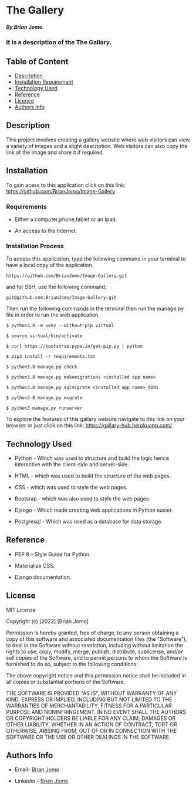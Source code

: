 # The Gallery

##### By Brian Jomo.

### It is a description of the The Gallary.


## Table of Content

+ [Description](#description)
+ [Installation Requirement](#Installation)
+ [Technology Used](#technology-used)
+ [Reference](#reference)
+ [Licence](#licence)
+ [Authors Info](#author-Info)


## Description

This project involves creating a gallery website where web visitors can view a variety of images and a slight description. Web visitors can also copy the link of the image and share it if required.


## Installation

To gain acess to this application click on this link: https://github.com/BrianJomo/Image-Gallery

### Requirements

* Either a computer,phone,tablet or an Ipad.

* An access to the Internet.


### Installation Process

To access this application, type the following command in your terminal to have a local copy of the application.
```
https://github.com/BrianJomo/Image-Gallery.git
```
and for SSH, use the following command;
```
git@github.com:BrianJomo/Image-Gallery.git
```
Then run the following commands in the terminal then run the manage.py file in order to run the web application.

```
$ python3.8 -m venv --without-pip virtual

$ source virtual/bin/activate

$ curl https://bootstrap.pypa.io/get-pip.py | python

$ pip3 install -r requirements.txt 

$ python3.8 manage.py check

$ python3.8 manage.py makemigrations <installed app name>

$ python3.8 manage.py sqlmigrate <installed app name> 0001

$ python3.8 manage.py migrate

$ python3 manage.py runserver

```

To explore the features of this gallary website navigate to this link on your browser or just click on this link: https://gallary-hub.herokuapp.com/


## Technology Used

* Python - Which was used to structure and build the logic hence interactive with the client-side and server-side.

* HTML - which was used to build the structure of the web pages.

* CSS - which was used to style the web pages.

* Bootsrap - which was also used to style the web pages.

* Django - Which made creating web applications in Python easier.

* Postgresql - Which was used as a database for data storage.

## Reference

* PEP 8 – Style Guide for Python.

* Materialize CSS.

* Django documentation.


## License

MIT License

Copyright (c) [2022] [Brian Jomo]

Permission is hereby granted, free of charge, to any person obtaining a copy
of this software and associated documentation files (the "Software"), to deal
in the Software without restriction, including without limitation the rights
to use, copy, modify, merge, publish, distribute, sublicense, and/or sell
copies of the Software, and to permit persons to whom the Software is
furnished to do so, subject to the following conditions:

The above copyright notice and this permission notice shall be included in all
copies or substantial portions of the Software.

THE SOFTWARE IS PROVIDED "AS IS", WITHOUT WARRANTY OF ANY KIND, EXPRESS OR
IMPLIED, INCLUDING BUT NOT LIMITED TO THE WARRANTIES OF MERCHANTABILITY,
FITNESS FOR A PARTICULAR PURPOSE AND NONINFRINGEMENT. IN NO EVENT SHALL THE
AUTHORS OR COPYRIGHT HOLDERS BE LIABLE FOR ANY CLAIM, DAMAGES OR OTHER
LIABILITY, WHETHER IN AN ACTION OF CONTRACT, TORT OR OTHERWISE, ARISING FROM,
OUT OF OR IN CONNECTION WITH THE SOFTWARE OR THE USE OR OTHER DEALINGS IN THE
SOFTWARE.


## Authors Info

-   Email- [Brian Jomo](mailto:Brianofficial39@gmail.com)

-   Linkedin - [Brian Jomo](https://www.linkedin.com/in/brian-jomo/)
